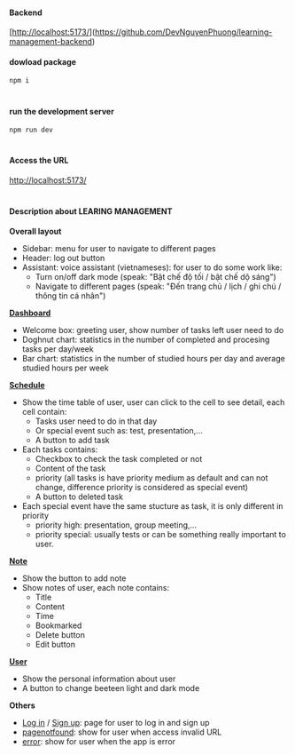 #### Backend
[[http://localhost:5173/](http://localhost:5173/)](https://github.com/DevNguyenPhuong/learning-management-backend)


#### dowload package

```
npm i
```

#

#### run the development server

```
npm run dev
```

#

#### Access the URL

[http://localhost:5173/](http://localhost:5173/)

#

#### Description about LEARING MANAGEMENT

**Overall layout**

- Sidebar: menu for user to navigate to different pages
- Header: log out button
- Assistant: voice assistant (vietnameses): for user to do some work like:
  - Turn on/off dark mode (speak: "Bật chế độ tối / bật chế dộ sáng")
  - Navigate to different pages (speak: "Đến trang chủ / lịch / ghi chú / thông tin cá nhân")

**[Dashboard](http://localhost:5173/dashboard)**

- Welcome box: greeting user, show number of tasks left user need to do
- Doghnut chart: statistics in the number of completed and procesing tasks per day/week
- Bar chart: statistics in the number of studied hours per day and average studied hours per week

**[Schedule](http://localhost:5173/schedule)**

- Show the time table of user, user can click to the cell to see detail, each cell contain:
  - Tasks user need to do in that day
  - Or special event such as: test, presentation,...
  - A button to add task
- Each tasks contains:
  - Checkbox to check the task completed or not
  - Content of the task
  - priority (all tasks is have priority medium as default and can not change, difference priority is considered as special event)
  - A button to deleted task
- Each special event have the same stucture as task, it is only different in priority
  - priority high: presentation, group meeting,...
  - priority special: usually tests or can be something really important to user.

**[Note](http://localhost:5173/notes)**

- Show the button to add note
- Show notes of user, each note contains:
  - Title
  - Content
  - Time
  - Bookmarked
  - Delete button
  - Edit button

**[User](http://localhost:5173/user)**

- Show the personal information about user
- A button to change beeteen light and dark mode

**Others**

- [Log in](http://localhost:5173/login) / [Sign up](http://localhost:5173/signup): page for user to log in and sign up
- [pagenotfound](http://localhost:5173/pagenotfound): show for user when access invalid URL
- [error](http://localhost:5173/error): show for user when the app is error
